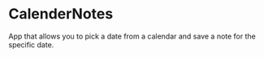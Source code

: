 # CalenderNotes

App that allows you to pick a date from a calendar and save a note for the specific date.
